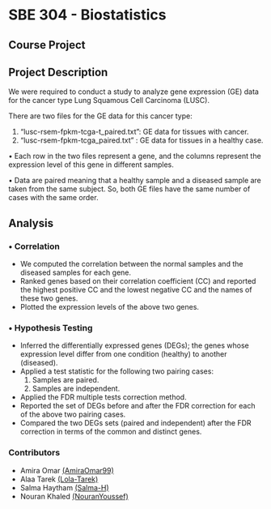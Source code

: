 # SBE 304 - Biostatistics 
## **Course Project**

## Project Description
We were required to conduct a study to analyze gene expression (GE) data for the cancer type Lung Squamous Cell Carcinoma (LUSC).

There are two files for the GE data for this cancer type:
1. “lusc-rsem-fpkm-tcga-t_paired.txt”: GE data for tissues with cancer.
2. “lusc-rsem-fpkm-tcga_paired.txt” : GE data for tissues in a healthy case.

• Each row in the two files represent a gene, and the columns represent the expression level of this gene in different samples.

• Data are paired meaning that a healthy sample and a diseased sample are taken from the same subject. So, both GE files have the same number of cases with the same order.

## Analysis
### • Correlation

* We computed the correlation between the normal samples and the diseased samples for each gene.
* Ranked genes based on their correlation coefficient (CC) and reported the highest positive CC and the lowest negative CC and the names of these two genes.
* Plotted the expression levels of the above two genes.

### • Hypothesis Testing 

* Inferred the differentially expressed genes (DEGs); the genes whose expression level differ from one condition (healthy) to another (diseased).
* Applied a test statistic for the following two pairing cases:
    1. Samples are paired.
    2. Samples are independent.
* Applied the FDR multiple tests correction method.
* Reported the set of DEGs before and after the FDR correction for each of the above two pairing cases.
* Compared the two DEGs sets (paired and independent) after the FDR correction in terms of the common and distinct genes.


### Contributors
* Amira Omar [(AmiraOmar99)](https://github.com/AmiraOmar99)
* Alaa Tarek [(Lola-Tarek)](https://github.com/Lola-Tarek)
* Salma Haytham [(Salma-H)](https://github.com/Salma-H)
* Nouran Khaled [(NouranYoussef)](https://github.com/NouranYoussef)
